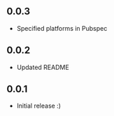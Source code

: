 ## 0.0.3

* Specified platforms in Pubspec

## 0.0.2

* Updated README

## 0.0.1

* Initial release :)
